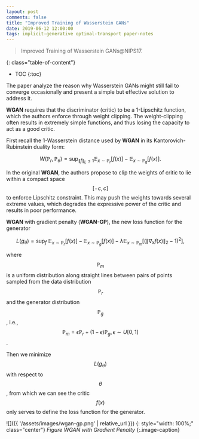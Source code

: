 ```yaml
---
layout: post
comments: false
title: "Improved Training of Wasserstein GANs"
date: 2019-06-12 12:00:00
tags: implicit-generative optimal-transport paper-notes
---
```


> Improved Training of Wasserstein GANs@NIPS17.

<!--more-->

{: class="table-of-content"}
* TOC
{:toc}

The paper analyze the reason why Wasserstein GANs might still fail to converge occasionally and present a simple but effective solution to address it.

**WGAN** requires that the discriminator (critic) to be a 1-Lipschitz function, which the authors enforce through weight clipping. The weight-clipping often results in extremely simple functions, and thus losing the capacity to act as a good critic.

First recall the 1-Wasserstein distance used by **WGAN** in its Kantorovich-Rubinstein duality form:

$$
W \left( \mathbb { P } _ { r } , \mathbb { P } _ { \theta } \right) = \sup _ { \| f \| _ { L } \leq 1 } \mathbb { E } _ { x \sim \mathbb { P } _ { r } } [ f ( x ) ] - \mathbb { E } _ { x \sim \mathbb { P } _ { g} } [ f ( x ) ].
$$

In the original **WGAN**, the authors propose to clip the weights of critic to lie within a compact space $$[-c, c]$$ to enforce Lipschitz constraint. This may push the weights towards several extreme values, which degrades the expressive power of the critic and results in poor performance.

**WGAN** with gradient penalty (**WGAN-GP**), the new  loss function for the generator

$$
L(g_\theta) = \sup _{f}\ \mathbb { E } _ { x \sim \mathbb { P } _ { r } } [ f ( x ) ] - \mathbb { E } _ { x \sim \mathbb { P } _ { g} } [ f ( x ) ] - \lambda \mathbb{E}_{x \sim \mathbb{P}_m} [(\|\nabla_x f(x)\|_2 - 1)^2],
$$

where $$\mathbb{P}_m$$ is a uniform distribution along straight lines between pairs of points sampled from the data distribution $$\mathbb{P}_r$$ and the generator distribution $$\mathbb{P}_g$$, i.e., $$\mathbb{P}_m = \epsilon \mathbb{P}_r + (1 - \epsilon) \mathbb{P}_g, \epsilon \sim U[0, 1]$$.

Then we minimize $$L(g_\theta)$$ with respect to $$\theta$$, from which we can see the critic $$f(x)$$ only serves to define the loss function for the generator.

![]({{ '/assets/images/wgan-gp.png' | relative_url }})
{: style="width: 100%;" class="center"}
*Figure WGAN with Gradient Penalty*
{:.image-caption}


